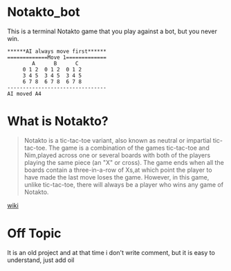 # Notakto_bot
This is a terminal Notakto game that you play against a bot, but you never win.

```
******AI always move first******
=============Move 1=============
        A      B      C         
     0 1 2  0 1 2  0 1 2        
     3 4 5  3 4 5  3 4 5        
     6 7 8  6 7 8  6 7 8        
--------------------------------
AI moved A4
```



# What is Notakto?
> Notakto is a tic-tac-toe variant, also known as neutral or impartial tic-tac-toe. The game is a combination of the games tic-tac-toe and Nim,played across one or several boards with both of the players playing the same piece (an "X" or cross). The game ends when all the boards contain a three-in-a-row of Xs,at which point the player to have made the last move loses the game. However, in this game, unlike tic-tac-toe, there will always be a player who wins any game of Notakto.

[wiki](https://en.wikipedia.org/wiki/Notakto)

# Off Topic 

It is an old project and at that time i don't write comment, but it is easy to understand, just add oil


